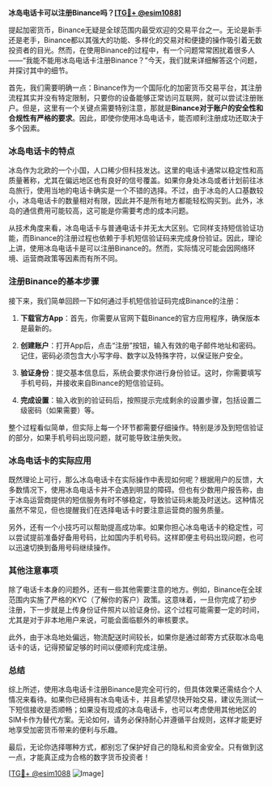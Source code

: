 **冰岛电话卡可以注册Binance吗？[[TG💪+ @esim1088](https://t.me/s/esim1088)]**

提起加密货币，Binance无疑是全球范围内最受欢迎的交易平台之一。无论是新手还是老手，Binance都以其强大的功能、多样化的交易对和便捷的操作吸引着无数投资者的目光。然而，在使用Binance的过程中，有一个问题常常困扰着很多人——“我能不能用冰岛电话卡注册Binance？”今天，我们就来详细解答这个问题，并探讨其中的细节。

首先，我们需要明确一点：Binance作为一个国际化的加密货币交易平台，其注册流程其实并没有特定限制，只要你的设备能够正常访问互联网，就可以尝试注册账户。但是，这里有一个关键点需要特别注意，那就是**Binance对于账户的安全性和合规性有严格的要求**。因此，即使你使用冰岛电话卡，能否顺利注册成功还取决于多个因素。

### 冰岛电话卡的特点

冰岛作为北欧的一个小国，人口稀少但科技发达。这里的电话卡通常以稳定性和高质量著称，尤其在偏远地区也有良好的信号覆盖。如果你身处冰岛或者计划前往冰岛旅行，使用当地的电话卡确实是一个不错的选择。不过，由于冰岛的人口基数较小，冰岛电话卡的数量相对有限，因此并不是所有地方都能轻松购买到。此外，冰岛的通信费用可能较高，这可能是你需要考虑的成本问题。

从技术角度来看，冰岛电话卡与普通电话卡并无太大区别。它同样支持短信验证功能，而Binance的注册过程也依赖于手机短信验证码来完成身份验证。因此，理论上讲，使用冰岛电话卡是可以注册Binance的。然而，实际情况可能会因网络环境、运营商政策等因素而有所不同。

### 注册Binance的基本步骤

接下来，我们简单回顾一下如何通过手机短信验证码完成Binance的注册：

1. **下载官方App**：首先，你需要从官网下载Binance的官方应用程序，确保版本是最新的。
   
2. **创建账户**：打开App后，点击“注册”按钮，输入有效的电子邮件地址和密码。记住，密码必须包含大小写字母、数字以及特殊字符，以保证账户安全。

3. **验证身份**：提交基本信息后，系统会要求你进行身份验证。这时，你需要填写手机号码，并接收来自Binance的短信验证码。

4. **完成设置**：输入收到的验证码后，按照提示完成剩余的设置步骤，包括设置二级密码（如果需要）等。

整个过程看似简单，但实际上每一个环节都需要仔细操作。特别是涉及到短信验证的部分，如果手机号码出现问题，就可能导致注册失败。

### 冰岛电话卡的实际应用

既然理论上可行，那么冰岛电话卡在实际操作中表现如何呢？根据用户的反馈，大多数情况下，使用冰岛电话卡并不会遇到明显的障碍。但也有少数用户报告称，由于冰岛运营商提供的短信服务有时不够稳定，导致验证码未能及时送达。这种情况虽然不常见，但也提醒我们在选择电话卡时要注意运营商的服务质量。

另外，还有一个小技巧可以帮助提高成功率。如果你担心冰岛电话卡的稳定性，可以尝试提前准备好备用号码，比如国内手机号码。这样即便主号码出现问题，也可以迅速切换到备用号码继续操作。

### 其他注意事项

除了电话卡本身的问题外，还有一些其他需要注意的地方。例如，Binance在全球范围内实施了严格的KYC（了解你的客户）政策。这意味着，一旦你完成了初步注册，下一步就是上传身份证件照片以验证身份。这个过程可能需要一定的时间，尤其是对于非本地用户来说，可能会面临额外的审核要求。

此外，由于冰岛地处偏远，物流配送时间较长，如果你是通过邮寄方式获取冰岛电话卡的话，记得预留足够的时间以便顺利完成注册。

### 总结

综上所述，使用冰岛电话卡注册Binance是完全可行的，但具体效果还需结合个人情况来看待。如果你已经拥有冰岛电话卡，并且希望尽快开始交易，建议先测试一下短信接收是否顺畅；如果没有现成的冰岛电话卡，也可以考虑使用其他地区的SIM卡作为替代方案。无论如何，请务必保持耐心并遵循平台规则，这样才能更好地享受加密货币带来的便利与乐趣。

最后，无论你选择哪种方式，都别忘了保护好自己的隐私和资金安全。只有做到这一点，才能真正成为合格的数字货币投资者！

[[TG💪+ @esim1088](https://t.me/s/esim1088) ![Image](https://i.postimg.cc/4NQfJmqS/Snipaste-2025-05-13-00-14-12.png)]